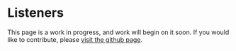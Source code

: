 # Listeners

This page is a work in progress, and work will begin on it soon. If you would like to contribute, please [visit the github page](https://github.com/TymanWasTaken/cascade).
